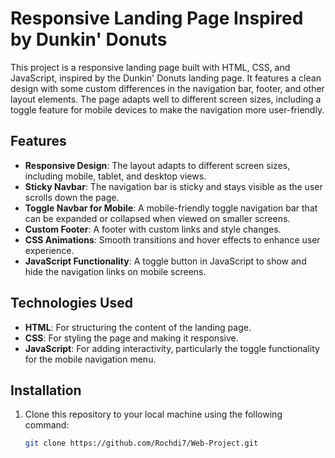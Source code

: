 # Responsive Landing Page Inspired by Dunkin' Donuts

This project is a responsive landing page built with HTML, CSS, and JavaScript, inspired by the Dunkin' Donuts landing page. It features a clean design with some custom differences in the navigation bar, footer, and other layout elements. The page adapts well to different screen sizes, including a toggle feature for mobile devices to make the navigation more user-friendly.

## Features
- **Responsive Design**: The layout adapts to different screen sizes, including mobile, tablet, and desktop views.
- **Sticky Navbar**: The navigation bar is sticky and stays visible as the user scrolls down the page.
- **Toggle Navbar for Mobile**: A mobile-friendly toggle navigation bar that can be expanded or collapsed when viewed on smaller screens.
- **Custom Footer**: A footer with custom links and style changes.
- **CSS Animations**: Smooth transitions and hover effects to enhance user experience.
- **JavaScript Functionality**: A toggle button in JavaScript to show and hide the navigation links on mobile screens.

## Technologies Used
- **HTML**: For structuring the content of the landing page.
- **CSS**: For styling the page and making it responsive.
- **JavaScript**: For adding interactivity, particularly the toggle functionality for the mobile navigation menu.

## Installation

1. Clone this repository to your local machine using the following command:

   ```bash
   git clone https://github.com/Rochdi7/Web-Project.git
